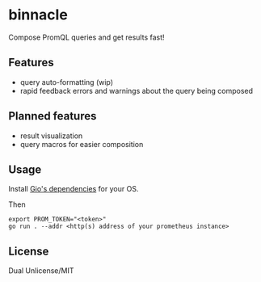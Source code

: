 # binnacle

Compose PromQL queries and get results fast!

## Features

- query auto-formatting (wip)
- rapid feedback errors and warnings about the query being composed

## Planned features

- result visualization
- query macros for easier composition


## Usage

Install [Gio's dependencies](https://gioui.org/doc/install) for your OS.

Then
```
export PROM_TOKEN="<token>"
go run . --addr <http(s) address of your prometheus instance>
```

## License

Dual Unlicense/MIT
